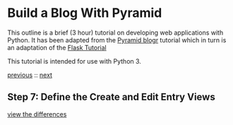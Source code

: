 # Build a Blog With Pyramid

This outline is a brief (3 hour) tutorial on developing web applications with Python.
It has been adapted from the
[Pyramid blogr](http://pyramid-blogr.readthedocs.org/en/latest/)
tutorial which in turn is an adaptation of the
[Flask Tutorial](http://flask.pocoo.org/docs/tutorial/)

This tutorial is intended for use with Python 3.

[previous](https://github.com/cewing/pyramid-blogr-cf/tree/tutorial-step-06) ::
[next](https://github.com/cewing/pyramid-blogr-cf/tree/tutorial-step-08)

## Step 7: Define the Create and Edit Entry Views

[view the differences](https://github.com/cewing/pyramid-blogr-cf/compare/54982330)